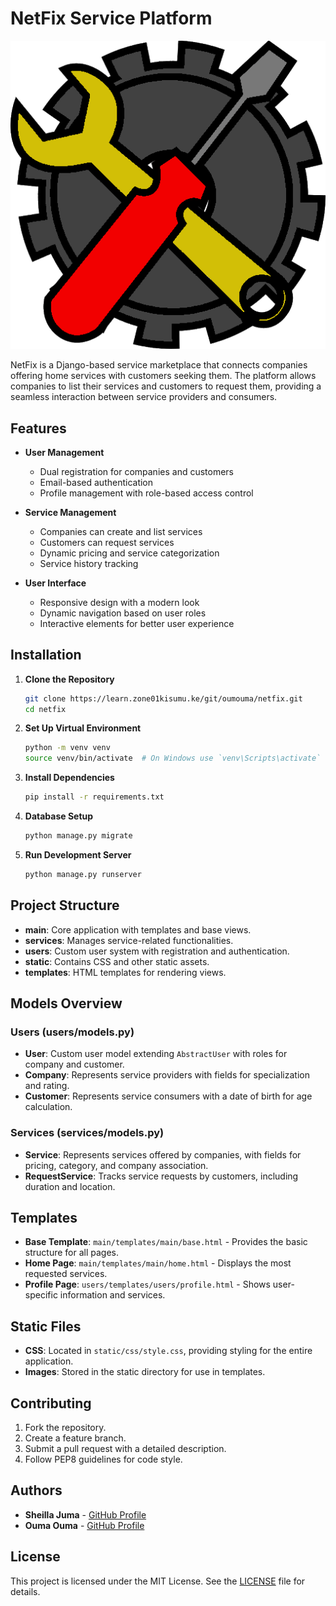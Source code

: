 # NetFix Service Platform

![NetFix Logo](static/css/logo.png)

NetFix is a Django-based service marketplace that connects companies offering home services with customers seeking them. The platform allows companies to list their services and customers to request them, providing a seamless interaction between service providers and consumers.

## Features

- **User Management**
  - Dual registration for companies and customers
  - Email-based authentication
  - Profile management with role-based access control

- **Service Management**
  - Companies can create and list services
  - Customers can request services
  - Dynamic pricing and service categorization
  - Service history tracking

- **User Interface**
  - Responsive design with a modern look
  - Dynamic navigation based on user roles
  - Interactive elements for better user experience

## Installation

1. **Clone the Repository**
   ```bash
   git clone https://learn.zone01kisumu.ke/git/oumouma/netfix.git
   cd netfix
   ```

2. **Set Up Virtual Environment**
   ```bash
   python -m venv venv
   source venv/bin/activate  # On Windows use `venv\Scripts\activate`
   ```

3. **Install Dependencies**
   ```bash
   pip install -r requirements.txt
   ```

4. **Database Setup**
   ```bash
   python manage.py migrate
   ```

5. **Run Development Server**
   ```bash
   python manage.py runserver
   ```

## Project Structure

- **main**: Core application with templates and base views.
- **services**: Manages service-related functionalities.
- **users**: Custom user system with registration and authentication.
- **static**: Contains CSS and other static assets.
- **templates**: HTML templates for rendering views.

## Models Overview

### Users (users/models.py)
- **User**: Custom user model extending `AbstractUser` with roles for company and customer.
- **Company**: Represents service providers with fields for specialization and rating.
- **Customer**: Represents service consumers with a date of birth for age calculation.

### Services (services/models.py)
- **Service**: Represents services offered by companies, with fields for pricing, category, and company association.
- **RequestService**: Tracks service requests by customers, including duration and location.

## Templates

- **Base Template**: `main/templates/main/base.html` - Provides the basic structure for all pages.
- **Home Page**: `main/templates/main/home.html` - Displays the most requested services.
- **Profile Page**: `users/templates/users/profile.html` - Shows user-specific information and services.

## Static Files

- **CSS**: Located in `static/css/style.css`, providing styling for the entire application.
- **Images**: Stored in the static directory for use in templates.

## Contributing

1. Fork the repository.
2. Create a feature branch.
3. Submit a pull request with a detailed description.
4. Follow PEP8 guidelines for code style.

## Authors

- **Sheilla Juma** - [GitHub Profile](https://learn.zone01kisumu.ke/git/sjuma)
- **Ouma Ouma** - [GitHub Profile](https://github.com/oumaoumag)

## License

This project is licensed under the MIT License. See the [LICENSE](./LICENSE) file for details.

